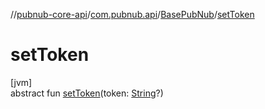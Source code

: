//[pubnub-core-api](../../../index.md)/[com.pubnub.api](../index.md)/[BasePubNub](index.md)/[setToken](set-token.md)

# setToken

[jvm]\
abstract fun [setToken](set-token.md)(token: [String](https://kotlinlang.org/api/latest/jvm/stdlib/kotlin/-string/index.html)?)
